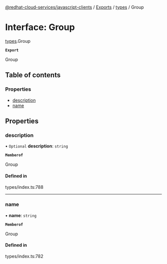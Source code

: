 [@redhat-cloud-services/javascript-clients](../README.md) / [Exports](../modules.md) / [types](../modules/types.md) / Group

# Interface: Group

[types](../modules/types.md).Group

**`Export`**

Group

## Table of contents

### Properties

- [description](types.Group.md#description)
- [name](types.Group.md#name)

## Properties

### description

• `Optional` **description**: `string`

**`Memberof`**

Group

#### Defined in

types/index.ts:788

___

### name

• **name**: `string`

**`Memberof`**

Group

#### Defined in

types/index.ts:782
